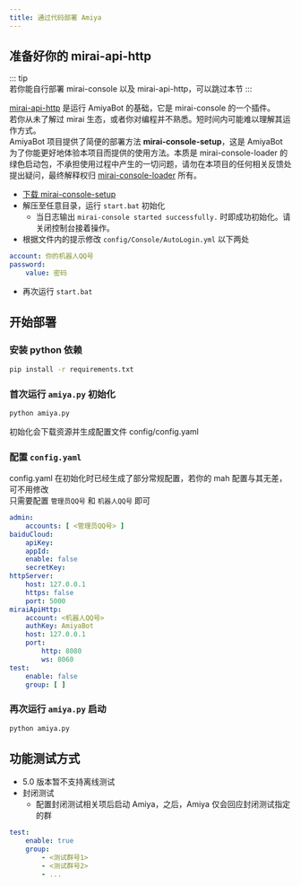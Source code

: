 ```yaml
---
title: 通过代码部署 Amiya
---
```


## 准备好你的 mirai-api-http

::: tip <br>
若你能自行部署 mirai-console 以及 mirai-api-http，可以跳过本节
:::

[mirai-api-http](https://github.com/project-mirai/mirai-api-http) 是运行 AmiyaBot 的基础，它是 mirai-console 的一个插件。<br>
若你从未了解过 mirai 生态，或者你对编程并不熟悉。短时间内可能难以理解其运作方式。<br>
AmiyaBot 项目提供了简便的部署方法 **mirai-console-setup**，这是 AmiyaBot 为了你能更好地体验本项目而提供的使用方法。本质是 mirai-console-loader
的绿色启动包，不承担使用过程中产生的一切问题，请勿在本项目的任何相关反馈处提出疑问，最终解释权归 [mirai-console-loader](https://github.com/iTXTech/mirai-console-loader)
所有。

- [下载 mirai-console-setup](https://cos.amiyabot.com/tools/mirai-console-setup.zip)
- 解压至任意目录，运行 `start.bat` 初始化
    - 当日志输出 `mirai-console started successfully.` 时即成功初始化。请关闭控制台接着操作。
- 根据文件内的提示修改 `config/Console/AutoLogin.yml` 以下两处

```yaml
account: 你的机器人QQ号
password:
    value: 密码
```

- 再次运行 `start.bat`

## 开始部署

### 安装 python 依赖

```bash
pip install -r requirements.txt
```

### 首次运行 `amiya.py` 初始化

```bash
python amiya.py
```

初始化会下载资源并生成配置文件 config/config.yaml

### 配置 `config.yaml`

config.yaml 在初始化时已经生成了部分常规配置，若你的 mah 配置与其无差，可不用修改<br>
只需要配置 `管理员QQ号` 和 `机器人QQ号` 即可

```yaml
admin:
    accounts: [ <管理员QQ号> ]
baiduCloud:
    apiKey:
    appId:
    enable: false
    secretKey:
httpServer:
    host: 127.0.0.1
    https: false
    port: 5000
miraiApiHttp:
    account: <机器人QQ号>
    authKey: AmiyaBot
    host: 127.0.0.1
    port:
        http: 8080
        ws: 8060
test:
    enable: false
    group: [ ]
```

### 再次运行 `amiya.py` 启动

```bash
python amiya.py
```

## 功能测试方式

- 5.0 版本暂不支持离线测试
- 封闭测试
    - 配置封闭测试相关项后启动 Amiya，之后，Amiya 仅会回应封闭测试指定的群

```yaml
test:
    enable: true
    group:
        - <测试群号1>
        - <测试群号2>
        - ...
```
